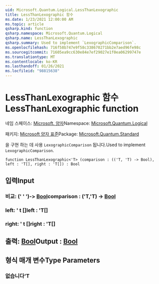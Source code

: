 ```yaml
---
uid: Microsoft.Quantum.Logical.LessThanLexographic
title: LessThanLexographic 함수
ms.date: 1/23/2021 12:00:00 AM
ms.topic: article
qsharp.kind: function
qsharp.namespace: Microsoft.Quantum.Logical
qsharp.name: LessThanLexographic
qsharp.summary: Used to implement `LexographicComparison`.
ms.openlocfilehash: 716f58b747e9f58c338670271bb2e7aed96fe98c
ms.sourcegitcommit: 71605ea9cc630e84e7ef29027e1f0ea06299747e
ms.translationtype: MT
ms.contentlocale: ko-KR
ms.lasthandoff: 01/26/2021
ms.locfileid: "98815638"
---
```

# <a name="lessthanlexographic-function"></a><span data-ttu-id="44f9f-102">LessThanLexographic 함수</span><span class="sxs-lookup"><span data-stu-id="44f9f-102">LessThanLexographic function</span></span>

<span data-ttu-id="44f9f-103">네임 스페이스: [Microsoft. 양자](xref:Microsoft.Quantum.Logical)</span><span class="sxs-lookup"><span data-stu-id="44f9f-103">Namespace: [Microsoft.Quantum.Logical](xref:Microsoft.Quantum.Logical)</span></span>

<span data-ttu-id="44f9f-104">패키지: [Microsoft 양자 표준](https://nuget.org/packages/Microsoft.Quantum.Standard)</span><span class="sxs-lookup"><span data-stu-id="44f9f-104">Package: [Microsoft.Quantum.Standard](https://nuget.org/packages/Microsoft.Quantum.Standard)</span></span>


<span data-ttu-id="44f9f-105">을 구현 하는 데 사용 `LexographicComparison` 됩니다.</span><span class="sxs-lookup"><span data-stu-id="44f9f-105">Used to implement `LexographicComparison`.</span></span>

```qsharp
function LessThanLexographic<'T> (comparison : (('T, 'T) -> Bool), left : 'T[], right : 'T[]) : Bool
```


## <a name="input"></a><span data-ttu-id="44f9f-106">입력</span><span class="sxs-lookup"><span data-stu-id="44f9f-106">Input</span></span>

### <a name="comparison--tt---bool"></a><span data-ttu-id="44f9f-107">비교: (' ' ')-> [Bool](xref:microsoft.quantum.lang-ref.bool)</span><span class="sxs-lookup"><span data-stu-id="44f9f-107">comparison : ('T,'T) -> [Bool](xref:microsoft.quantum.lang-ref.bool)</span></span>




### <a name="left--t"></a><span data-ttu-id="44f9f-108">left: ' t []</span><span class="sxs-lookup"><span data-stu-id="44f9f-108">left : 'T[]</span></span>




### <a name="right--t"></a><span data-ttu-id="44f9f-109">right: ' t []</span><span class="sxs-lookup"><span data-stu-id="44f9f-109">right : 'T[]</span></span>





## <a name="output--bool"></a><span data-ttu-id="44f9f-110">출력: [Bool](xref:microsoft.quantum.lang-ref.bool)</span><span class="sxs-lookup"><span data-stu-id="44f9f-110">Output : [Bool](xref:microsoft.quantum.lang-ref.bool)</span></span>



## <a name="type-parameters"></a><span data-ttu-id="44f9f-111">형식 매개 변수</span><span class="sxs-lookup"><span data-stu-id="44f9f-111">Type Parameters</span></span>

### <a name="t"></a><span data-ttu-id="44f9f-112">없습니다</span><span class="sxs-lookup"><span data-stu-id="44f9f-112">'T</span></span>

